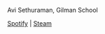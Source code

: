 Avi Sethuraman, Gilman School


[Spotify](https://open.spotify.com/user/hdgmh466l72us55fm9nkmvgur?si=b0930eef0cbe4c0b) | [Steam](https://steamcommunity.com/profiles/76561199054575728/)
<!--
**AviSethuraman/AviSethuraman** is a ✨ _special_ ✨ repository because its `README.md` (this file) appears on your GitHub profile.

Here are some ideas to get you started:

- 🔭 I’m currently working on ...
- 🌱 I’m currently learning ...
- 👯 I’m looking to collaborate on ...
- 🤔 I’m looking for help with ...
- 💬 Ask me about ...
- 📫 How to reach me: ...
- 😄 Pronouns: ...
- ⚡ Fun fact: ...
-->
